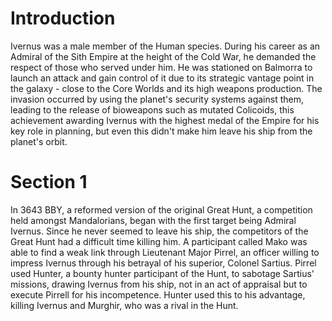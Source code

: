 # Introduction
Ivernus was a male member of the Human species.
During his career as an Admiral of the Sith Empire at the height of the Cold War, he demanded the respect of those who served under him.
He was stationed on Balmorra to launch an attack and gain control of it due to its strategic vantage point in the galaxy - close to the Core Worlds and its high weapons production.
The invasion occurred by using the planet's security systems against them, leading to the release of bioweapons such as mutated Colicoids, this achievement awarding Ivernus with the highest medal of the Empire for his key role in planning, but even this didn't make him leave his ship from the planet's orbit.

# Section 1
In 3643 BBY, a reformed version of the original Great Hunt, a competition held amongst Mandalorians, began with the first target being Admiral Ivernus.
Since he never seemed to leave his ship, the competitors of the Great Hunt had a difficult time killing him.
A participant called Mako was able to find a weak link through Lieutenant Major Pirrel, an officer willing to impress Ivernus through his betrayal of his superior, Colonel Sartius.
Pirrel used Hunter, a bounty hunter participant of the Hunt, to sabotage Sartius' missions, drawing Ivernus from his ship, not in an act of appraisal but to execute Pirrell for his incompetence.
Hunter used this to his advantage, killing Ivernus and Murghir, who was a rival in the Hunt.